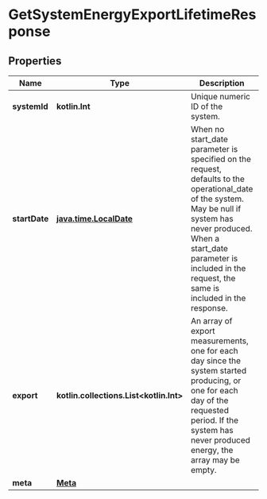 
# GetSystemEnergyExportLifetimeResponse

## Properties
Name | Type | Description | Notes
------------ | ------------- | ------------- | -------------
**systemId** | **kotlin.Int** | Unique numeric ID of the system. |  [optional]
**startDate** | [**java.time.LocalDate**](java.time.LocalDate.md) | When no start_date parameter is specified on the request, defaults to the operational_date of the system. May be null if system has never produced. When a start_date parameter is included in the request, the same is included in the response. |  [optional]
**export** | **kotlin.collections.List&lt;kotlin.Int&gt;** | An array of export measurements, one for each day since the system started producing, or one for each day of the requested period. If the system has never produced energy, the array may be empty. |  [optional]
**meta** | [**Meta**](Meta.md) |  |  [optional]



